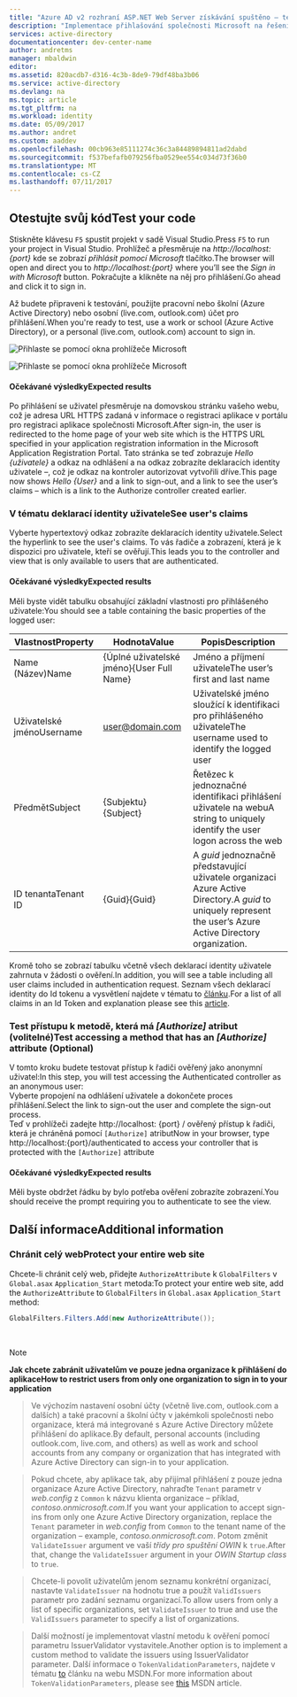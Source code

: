 ```yaml
---
title: "Azure AD v2 rozhraní ASP.NET Web Server získávání spuštěno – testování | Microsoft Docs"
description: "Implementace přihlašování společnosti Microsoft na řešení technologie ASP.NET s tradiční webovou aplikací využívajících prohlížeč pomocí OpenID Connect standard"
services: active-directory
documentationcenter: dev-center-name
author: andretms
manager: mbaldwin
editor: 
ms.assetid: 820acdb7-d316-4c3b-8de9-79df48ba3b06
ms.service: active-directory
ms.devlang: na
ms.topic: article
ms.tgt_pltfrm: na
ms.workload: identity
ms.date: 05/09/2017
ms.author: andret
ms.custom: aaddev
ms.openlocfilehash: 00cb963e85111274c36c3a84489894811ad2dabd
ms.sourcegitcommit: f537befafb079256fba0529ee554c034d73f36b0
ms.translationtype: MT
ms.contentlocale: cs-CZ
ms.lasthandoff: 07/11/2017
---
```

## <a name="test-your-code"></a><span data-ttu-id="6048e-103">Otestujte svůj kód</span><span class="sxs-lookup"><span data-stu-id="6048e-103">Test your code</span></span>

<span data-ttu-id="6048e-104">Stiskněte klávesu `F5` spustit projekt v sadě Visual Studio.</span><span class="sxs-lookup"><span data-stu-id="6048e-104">Press `F5` to run your project in Visual Studio.</span></span> <span data-ttu-id="6048e-105">Prohlížeč a přesměruje na *http://localhost: {port}* kde se zobrazí *přihlásit pomocí Microsoft* tlačítko.</span><span class="sxs-lookup"><span data-stu-id="6048e-105">The browser will open and direct you to *http://localhost:{port}* where you’ll see the *Sign in with Microsoft* button.</span></span> <span data-ttu-id="6048e-106">Pokračujte a klikněte na něj pro přihlášení.</span><span class="sxs-lookup"><span data-stu-id="6048e-106">Go ahead and click it to sign in.</span></span>

<span data-ttu-id="6048e-107">Až budete připraveni k testování, použijte pracovní nebo školní (Azure Active Directory) nebo osobní (live.com, outlook.com) účet pro přihlášení.</span><span class="sxs-lookup"><span data-stu-id="6048e-107">When you're ready to test, use a work or school (Azure Active Directory), or a personal (live.com, outlook.com) account to sign in.</span></span> 

![Přihlaste se pomocí okna prohlížeče Microsoft](media/active-directory-serversidewebapp-aspnetwebappowin-test/aspnetbrowsersignin.png)

![Přihlaste se pomocí okna prohlížeče Microsoft](media/active-directory-serversidewebapp-aspnetwebappowin-test/aspnetbrowsersignin2.png)

#### <a name="expected-results"></a><span data-ttu-id="6048e-110">Očekávané výsledky</span><span class="sxs-lookup"><span data-stu-id="6048e-110">Expected results</span></span>
<span data-ttu-id="6048e-111">Po přihlášení se uživatel přesměruje na domovskou stránku vašeho webu, což je adresa URL HTTPS zadaná v informace o registraci aplikace v portálu pro registraci aplikace společnosti Microsoft.</span><span class="sxs-lookup"><span data-stu-id="6048e-111">After sign-in, the user is redirected to the home page of your web site which is the HTTPS URL specified in your application registration information in the Microsoft Application Registration Portal.</span></span> <span data-ttu-id="6048e-112">Tato stránka se teď zobrazuje *Hello {uživatele}* a odkaz na odhlášení a na odkaz zobrazíte deklaracích identity uživatele –, což je odkaz na kontroler autorizovat vytvořili dříve.</span><span class="sxs-lookup"><span data-stu-id="6048e-112">This page now shows *Hello {User}* and a link to sign-out, and a link to see the user’s claims – which is a link to the Authorize controller created earlier.</span></span>

### <a name="see-users-claims"></a><span data-ttu-id="6048e-113">V tématu deklarací identity uživatele</span><span class="sxs-lookup"><span data-stu-id="6048e-113">See user's claims</span></span>
<span data-ttu-id="6048e-114">Vyberte hypertextový odkaz zobrazíte deklaracích identity uživatele.</span><span class="sxs-lookup"><span data-stu-id="6048e-114">Select the hyperlink to see the user's claims.</span></span> <span data-ttu-id="6048e-115">To vás řadiče a zobrazení, která je k dispozici pro uživatele, kteří se ověřují.</span><span class="sxs-lookup"><span data-stu-id="6048e-115">This leads you to the controller and view that is only available to users that are authenticated.</span></span>

#### <a name="expected-results"></a><span data-ttu-id="6048e-116">Očekávané výsledky</span><span class="sxs-lookup"><span data-stu-id="6048e-116">Expected results</span></span>
 <span data-ttu-id="6048e-117">Měli byste vidět tabulku obsahující základní vlastnosti pro přihlášeného uživatele:</span><span class="sxs-lookup"><span data-stu-id="6048e-117">You should see a table containing the basic properties of the logged user:</span></span>

| <span data-ttu-id="6048e-118">Vlastnost</span><span class="sxs-lookup"><span data-stu-id="6048e-118">Property</span></span> | <span data-ttu-id="6048e-119">Hodnota</span><span class="sxs-lookup"><span data-stu-id="6048e-119">Value</span></span> | <span data-ttu-id="6048e-120">Popis</span><span class="sxs-lookup"><span data-stu-id="6048e-120">Description</span></span>|
|---|---|---|
| <span data-ttu-id="6048e-121">Name (Název)</span><span class="sxs-lookup"><span data-stu-id="6048e-121">Name</span></span> | <span data-ttu-id="6048e-122">{Úplné uživatelské jméno}</span><span class="sxs-lookup"><span data-stu-id="6048e-122">{User Full Name}</span></span> | <span data-ttu-id="6048e-123">Jméno a příjmení uživatele</span><span class="sxs-lookup"><span data-stu-id="6048e-123">The user’s first and last name</span></span>
|<span data-ttu-id="6048e-124">Uživatelské jméno</span><span class="sxs-lookup"><span data-stu-id="6048e-124">Username</span></span> | <span>user@domain.com</span>| <span data-ttu-id="6048e-125">Uživatelské jméno sloužící k identifikaci pro přihlášeného uživatele</span><span class="sxs-lookup"><span data-stu-id="6048e-125">The username used to identify the logged user</span></span>
| <span data-ttu-id="6048e-126">Předmět</span><span class="sxs-lookup"><span data-stu-id="6048e-126">Subject</span></span>| <span data-ttu-id="6048e-127">{Subjektu}</span><span class="sxs-lookup"><span data-stu-id="6048e-127">{Subject}</span></span>|<span data-ttu-id="6048e-128">Řetězec k jednoznačné identifikaci přihlášení uživatele na webu</span><span class="sxs-lookup"><span data-stu-id="6048e-128">A string to uniquely identify the user logon across the web</span></span>|
| <span data-ttu-id="6048e-129">ID tenanta</span><span class="sxs-lookup"><span data-stu-id="6048e-129">Tenant ID</span></span>| <span data-ttu-id="6048e-130">{Guid}</span><span class="sxs-lookup"><span data-stu-id="6048e-130">{Guid}</span></span>| <span data-ttu-id="6048e-131">A *guid* jednoznačně představující uživatele organizaci Azure Active Directory.</span><span class="sxs-lookup"><span data-stu-id="6048e-131">A *guid* to uniquely represent the user’s Azure Active Directory organization.</span></span>|

<span data-ttu-id="6048e-132">Kromě toho se zobrazí tabulku včetně všech deklarací identity uživatele zahrnuta v žádosti o ověření.</span><span class="sxs-lookup"><span data-stu-id="6048e-132">In addition, you will see a table including all user claims included in authentication request.</span></span> <span data-ttu-id="6048e-133">Seznam všech deklarací identity do Id tokenu a vysvětlení najdete v tématu to [článku](https://docs.microsoft.com/azure/active-directory/develop/active-directory-token-and-claims "seznam deklarací identity v Id tokenu").</span><span class="sxs-lookup"><span data-stu-id="6048e-133">For a list of all claims in an Id Token and explanation please see this [article](https://docs.microsoft.com/azure/active-directory/develop/active-directory-token-and-claims "List of Claims in Id Token").</span></span>


### <a name="test-accessing-a-method-that-has-an-authorize-attribute-optional"></a><span data-ttu-id="6048e-134">Test přístupu k metodě, která má *[Authorize]* atribut (volitelné)</span><span class="sxs-lookup"><span data-stu-id="6048e-134">Test accessing a method that has an *[Authorize]* attribute (Optional)</span></span>
<span data-ttu-id="6048e-135">V tomto kroku budete testovat přístup k řadiči ověřený jako anonymní uživatel:</span><span class="sxs-lookup"><span data-stu-id="6048e-135">In this step, you will test accessing the Authenticated controller as an anonymous user:</span></span><br/>
<span data-ttu-id="6048e-136">Vyberte propojení na odhlášení uživatele a dokončete proces přihlášení.</span><span class="sxs-lookup"><span data-stu-id="6048e-136">Select the link to sign-out the user and complete the sign-out process.</span></span><br/>
<span data-ttu-id="6048e-137">Teď v prohlížeči zadejte http://localhost: {port} / ověřený přístup k řadiči, která je chráněná pomocí `[Authorize]` atribut</span><span class="sxs-lookup"><span data-stu-id="6048e-137">Now in your browser, type http://localhost:{port}/authenticated to access your controller that is protected with the `[Authorize]` attribute</span></span>

#### <a name="expected-results"></a><span data-ttu-id="6048e-138">Očekávané výsledky</span><span class="sxs-lookup"><span data-stu-id="6048e-138">Expected results</span></span>
<span data-ttu-id="6048e-139">Měli byste obdržet řádku by bylo potřeba ověření zobrazíte zobrazení.</span><span class="sxs-lookup"><span data-stu-id="6048e-139">You should receive the prompt requiring you to authenticate to see the view.</span></span>

## <a name="additional-information"></a><span data-ttu-id="6048e-140">Další informace</span><span class="sxs-lookup"><span data-stu-id="6048e-140">Additional information</span></span>

<!--start-collapse-->
### <a name="protect-your-entire-web-site"></a><span data-ttu-id="6048e-141">Chránit celý web</span><span class="sxs-lookup"><span data-stu-id="6048e-141">Protect your entire web site</span></span>
<span data-ttu-id="6048e-142">Chcete-li chránit celý web, přidejte `AuthorizeAttribute` k `GlobalFilters` v `Global.asax` `Application_Start` metoda:</span><span class="sxs-lookup"><span data-stu-id="6048e-142">To protect your entire web site, add the `AuthorizeAttribute` to `GlobalFilters` in `Global.asax` `Application_Start` method:</span></span>

```csharp
GlobalFilters.Filters.Add(new AuthorizeAttribute());
```
<!--end-collapse-->

<div></div>
<br/>

> [!NOTE]
> <span data-ttu-id="6048e-143">**Jak chcete zabránit uživatelům ve pouze jedna organizace k přihlášení do aplikace**</span><span class="sxs-lookup"><span data-stu-id="6048e-143">**How to restrict users from only one organization to sign in to your application**</span></span>

> <span data-ttu-id="6048e-144">Ve výchozím nastavení osobní účty (včetně live.com, outlook.com a dalších) a také pracovní a školní účty v jakémkoli společnosti nebo organizace, která má integrované s Azure Active Directory můžete přihlášení do aplikace.</span><span class="sxs-lookup"><span data-stu-id="6048e-144">By default, personal accounts (including outlook.com, live.com, and others) as well as work and school accounts from any company or organization that has integrated with Azure Active Directory can sign-in to your application.</span></span> 

> <span data-ttu-id="6048e-145">Pokud chcete, aby aplikace tak, aby přijímal přihlášení z pouze jedna organizace Azure Active Directory, nahraďte `Tenant` parametr v *web.config* z `Common` k názvu klienta organizace – příklad, *contoso.onmicrosoft.com*.</span><span class="sxs-lookup"><span data-stu-id="6048e-145">If you want your application to accept sign-ins from only one Azure Active Directory organization, replace the `Tenant` parameter in *web.config* from `Common` to the tenant name of the organization – example, *contoso.onmicrosoft.com*.</span></span> <span data-ttu-id="6048e-146">Potom změnit `ValidateIssuer` argument ve vaší *třídy pro spuštění OWIN* k `true`.</span><span class="sxs-lookup"><span data-stu-id="6048e-146">After that, change the `ValidateIssuer` argument in your *OWIN Startup class* to `true`.</span></span>

> <span data-ttu-id="6048e-147">Chcete-li povolit uživatelům jenom seznamu konkrétní organizací, nastavte `ValidateIssuer` na hodnotu true a použít `ValidIssuers` parametr pro zadání seznamu organizací.</span><span class="sxs-lookup"><span data-stu-id="6048e-147">To allow users from only a list of specific organizations, set `ValidateIssuer` to true and use the `ValidIssuers` parameter to specify a list of organizations.</span></span>

> <span data-ttu-id="6048e-148">Další možností je implementovat vlastní metodu k ověření pomocí parametru IssuerValidator vystavitele.</span><span class="sxs-lookup"><span data-stu-id="6048e-148">Another option is to implement a custom method to validate the issuers using IssuerValidator parameter.</span></span> <span data-ttu-id="6048e-149">Další informace o `TokenValidationParameters`, najdete v tématu [to](https://msdn.microsoft.com/library/system.identitymodel.tokens.tokenvalidationparameters.aspx "článku na webu MSDN parametry tokenvalidationparameters") článku na webu MSDN.</span><span class="sxs-lookup"><span data-stu-id="6048e-149">For more information about `TokenValidationParameters`, please see [this](https://msdn.microsoft.com/library/system.identitymodel.tokens.tokenvalidationparameters.aspx "TokenValidationParameters MSDN article") MSDN article.</span></span>


